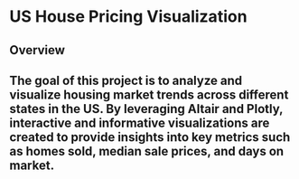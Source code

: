 # US House Pricing Visualization
## Overview
## The goal of this project is to analyze and visualize housing market trends across different states in the US. By leveraging Altair and Plotly, interactive and informative visualizations are created to provide insights into key metrics such as homes sold, median sale prices, and days on market.
